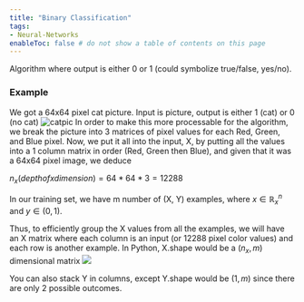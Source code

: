 ```yaml
---
title: "Binary Classification"
tags:
- Neural-Networks
enableToc: false # do not show a table of contents on this page
---
```

Algorithm where output is either 0 or 1 (could symbolize true/false, yes/no).

### Example
We got a 64x64 pixel cat picture. Input is picture, output is either 1 (cat) or 0 (no cat)
![catpic](hub/notes/imgs/Pasted%20image%2020220615194949.png)
In order to make this more processable for the algorithm, we break the picture into 3 matrices of pixel values for each Red, Green, and Blue pixel. Now, we put it all into the input, X, by putting all the values into a 1 column matrix in order (Red, Green then Blue), and given that it was a 64x64 pixel image, we deduce

$n_{x}(depth of x dimension) = 64*64*3 = 12288$

In our training set, we have m number of (X, Y) examples, where $x \in \mathbb{R}^n_{x}$ and $y \in (0,1)$.

Thus, to efficiently group the X values from all the examples, we will have an X matrix where each column is an input (or 12288 pixel color values) and each row is another example. In Python, X.shape would be a $(n_{x}, m)$ dimensional matrix
![](hub/notes/imgs/Pasted%20image%2020220615202710.png)

You can also stack Y in columns, except Y.shape would be $(1, m)$ since there are only 2 possible outcomes.